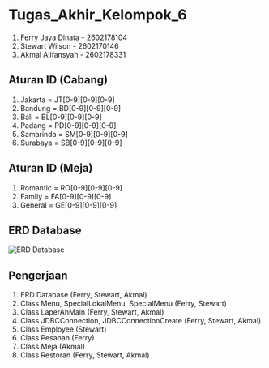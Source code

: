 # Tugas_Akhir_Kelompok_6

1. Ferry Jaya Dinata - 2602178104
2. Stewart Wilson - 2602170146
3. Akmal Alifansyah - 2602178331

Aturan ID (Cabang)
----------
1. Jakarta = JT[0-9][0-9][0-9]
2. Bandung = BD[0-9][0-9][0-9]
3. Bali = BL[0-9][0-9][0-9]
4. Padang = PD[0-9][0-9][0-9]
5. Samarinda = SM[0-9][0-9][0-9]
6. Surabaya = SB[0-9][0-9][0-9]

Aturan ID (Meja)
----------
1. Romantic = RO[0-9][0-9][0-9]
2. Family = FA[0-9][0-9][0-9]
3. General = GE[0-9][0-9][0-9]

ERD Database
----------
![ERD Database](https://i.imgur.com/FqFK1SP.png)

Pengerjaan
----------
1. ERD Database (Ferry, Stewart, Akmal)
2. Class Menu, SpecialLokalMenu, SpecialMenu (Ferry, Stewart)
3. Class LaperAhMain (Ferry, Stewart, Akmal)
4. Class JDBCConnection, JDBCConnectionCreate (Ferry, Stewart, Akmal)
5. Class Employee (Stewart)
6. Class Pesanan (Ferry)
7. Class Meja (Akmal)
8. Class Restoran (Ferry, Stewart, Akmal)
